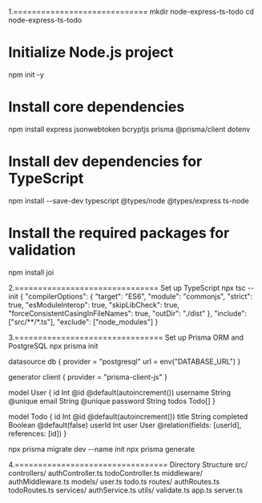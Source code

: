 1.=============================
mkdir node-express-ts-todo
cd node-express-ts-todo

# Initialize Node.js project
npm init -y

# Install core dependencies
npm install express jsonwebtoken bcryptjs prisma @prisma/client dotenv

# Install dev dependencies for TypeScript
npm install --save-dev typescript @types/node @types/express ts-node

# Install the required packages for validation
npm install joi

2.===============================
Set up TypeScript
npx tsc --init
{
  "compilerOptions": {
    "target": "ES6",
    "module": "commonjs",
    "strict": true,
    "esModuleInterop": true,
    "skipLibCheck": true,
    "forceConsistentCasingInFileNames": true,
    "outDir": "./dist"
  },
  "include": ["src/**/*.ts"],
  "exclude": ["node_modules"]
}

3.================================
Set up Prisma ORM and PostgreSQL
npx prisma init

datasource db {
  provider = "postgresql"
  url      = env("DATABASE_URL")
}

generator client {
  provider = "prisma-client-js"
}

model User {
  id        Int      @id @default(autoincrement())
  username  String   @unique
  email     String   @unique
  password  String
  todos     Todo[]
}

model Todo {
  id          Int      @id @default(autoincrement())
  title       String
  completed   Boolean  @default(false)
  userId      Int
  user        User     @relation(fields: [userId], references: [id])
}

npx prisma migrate dev --name init
npx prisma generate



4.=================================
Directory Structure
src/
  controllers/
    authController.ts
    todoController.ts
  middleware/
    authMiddleware.ts
  models/
    user.ts
    todo.ts
  routes/
    authRoutes.ts
    todoRoutes.ts
  services/
    authService.ts
  utils/
    validate.ts
  app.ts
  server.ts
